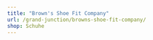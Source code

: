 ```yaml
---
title: "Brown's Shoe Fit Company"
url: /grand-junction/browns-shoe-fit-company/
shop: Schuhe
---
```

